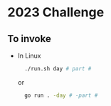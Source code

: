# 2023 Challenge

## To invoke

* In Linux

  ```sh
    ./run.sh day # part #
  ```

  or

  ```sh
    go run . -day # -part #
  ```

